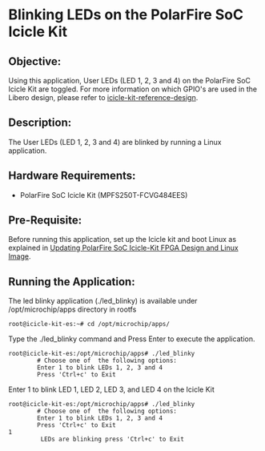 # Blinking LEDs on the PolarFire SoC Icicle Kit

## Objective: 

Using this application, User LEDs (LED 1, 2, 3 and 4) on the PolarFire SoC Icicle Kit are toggled.
For more information on which GPIO's are used in the Libero design, please refer to [icicle-kit-reference-design](https://github.com/polarfire-soc/icicle-kit-reference-design).

## Description:

The User LEDs (LED 1, 2, 3 and 4) are blinked by running a Linux application.

## Hardware Requirements:

- PolarFire SoC Icicle Kit (MPFS250T-FCVG484EES)

## Pre-Requisite:

Before running this application, set up the Icicle kit and boot Linux as explained in [Updating PolarFire SoC Icicle-Kit FPGA Design and Linux Image](https://github.com/polarfire-soc/polarfire-soc-documentation/blob/master/boards/mpfs-icicle-kit-es/updating-icicle-kit/updating-icicle-kit-design-and-linux.md).

## Running the Application:

The led blinky application (./led_blinky) is available under /opt/microchip/apps directory in rootfs

```
root@icicle-kit-es:~# cd /opt/microchip/apps/
```

Type the ./led_blinky command and Press Enter to execute the application.

```
root@icicle-kit-es:/opt/microchip/apps# ./led_blinky                        
        # Choose one of  the following options:
        Enter 1 to blink LEDs 1, 2, 3 and 4
        Press 'Ctrl+c' to Exit
```

Enter 1 to blink LED 1, LED 2, LED 3, and LED 4 on the Icicle Kit

```
root@icicle-kit-es:/opt/microchip/apps# ./led_blinky                      
        # Choose one of  the following options:
        Enter 1 to blink LEDs 1, 2, 3 and 4
        Press 'Ctrl+c' to Exit
1
         LEDs are blinking press 'Ctrl+c' to Exit
```
